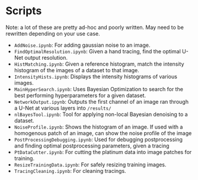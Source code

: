 # Scripts

Note: a lot of these are pretty ad-hoc and poorly written. May need to be rewritten depending on your use case. 

- `AddNoise.ipynb`: For adding gaussian noise to an image.
- `FindOptimalResolution.ipynb`: Given a hand tracing, find the optimal U-Net output resolution. 
- `HistMatching.ipynb`: Given a reference histogram, match the intensity histogram of the images of a dataset to that image.
- `IntensityHists.ipynb`: Displays the intensity histograms of various images. 
- `MainHyperSearch.ipynb`: Uses Bayesian Optimization to search for the best performing hyperparameters for a given dataset. 
- `NetworkOutput.ipynb`: Outputs the first channel of an image ran through a U-Net at various layers into `/results/`
- `nlBayesTool.ipynb`: Tool for applying non-local Bayesian denoising to a dataset. 
- `NoiseProfile.ipynb`: Shows the histogram of an image. If used with a homogenous patch of an image, can show the noise profile of the image
- `PostProcessingDebugging.ipynb`: Used for debugging postprocessing and finding optimal postprocessing parameters, given a tracing
- `PtDataCutter.ipynb`: For cutting the platinum data into image patches for training. 
- `ResizeTrainingData.ipynb`: For safely resizing training images. 
- `TracingCleaning.ipynb`: For cleaning tracings. 